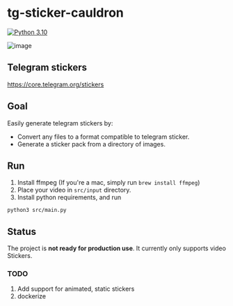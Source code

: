 # tg-sticker-cauldron

[![Python 3.10](https://img.shields.io/badge/python-3.10-yellow.svg)](https://www.python.org/downloads/release/python-3106/)

![image](https://github.com/guzus/tg-sticker-cauldron/assets/50664161/f190d430-d07f-45fe-a826-52ba1f6cd2b4)

## Telegram stickers

https://core.telegram.org/stickers

## Goal
Easily generate telegram stickers by:
- Convert any files to a format compatible to telegram sticker.
- Generate a sticker pack from a directory of images.

## Run
1. Install ffmpeg (If you're a mac, simply run `brew install ffmpeg`)
2. Place your video in `src/input` directory. 
3. Install python requirements, and run

```shell
python3 src/main.py
```

## Status
The project is **not ready for production use**.
It currently only supports video Stickers.

### TODO
1. Add support for animated, static stickers
2. dockerize
